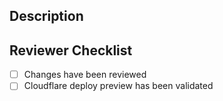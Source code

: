## Description

<!-- describe the changes here -->

## Reviewer Checklist

- [ ] Changes have been reviewed
- [ ] Cloudflare deploy preview has been validated
